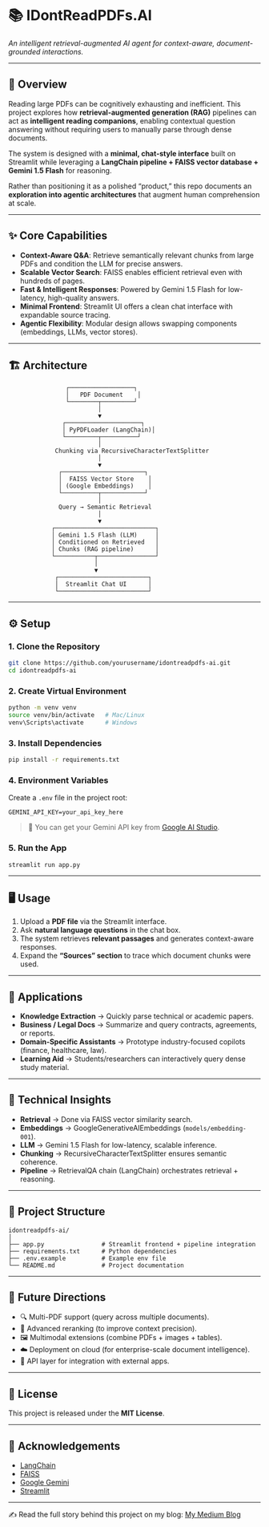 # 📚 IDontReadPDFs.AI

*An intelligent retrieval-augmented AI agent for context-aware, document-grounded interactions.*

---

## 🚀 Overview

Reading large PDFs can be cognitively exhausting and inefficient.
This project explores how **retrieval-augmented generation (RAG)** pipelines can act as **intelligent reading companions**, enabling contextual question answering without requiring users to manually parse through dense documents.

The system is designed with a **minimal, chat-style interface** built on Streamlit while leveraging a **LangChain pipeline + FAISS vector database + Gemini 1.5 Flash** for reasoning.

Rather than positioning it as a polished “product,” this repo documents an **exploration into agentic architectures** that augment human comprehension at scale.

---

## ✨ Core Capabilities

* **Context-Aware Q\&A**: Retrieve semantically relevant chunks from large PDFs and condition the LLM for precise answers.
* **Scalable Vector Search**: FAISS enables efficient retrieval even with hundreds of pages.
* **Fast & Intelligent Responses**: Powered by Gemini 1.5 Flash for low-latency, high-quality answers.
* **Minimal Frontend**: Streamlit UI offers a clean chat interface with expandable source tracing.
* **Agentic Flexibility**: Modular design allows swapping components (embeddings, LLMs, vector stores).

---

## 🏗️ Architecture

```
                ┌──────────────────┐
                │   PDF Document    │
                └────────┬─────────┘
                         │
                         ▼
               ┌─────────────────────┐
               │ PyPDFLoader (LangChain)│
               └─────────┬──────────┘
                         │
             Chunking via RecursiveCharacterTextSplitter
                         │
                         ▼
              ┌───────────────────────┐
              │  FAISS Vector Store    │
              │ (Google Embeddings)    │
              └──────────┬────────────┘
                         │
              Query → Semantic Retrieval
                         │
                         ▼
            ┌────────────────────────────┐
            │ Gemini 1.5 Flash (LLM)     │
            │ Conditioned on Retrieved   │
            │ Chunks (RAG pipeline)      │
            └───────────┬────────────────┘
                        │
                        ▼
             ┌─────────────────────────┐
             │  Streamlit Chat UI      │
             └─────────────────────────┘
```

---

## ⚙️ Setup

### 1. Clone the Repository

```bash
git clone https://github.com/yourusername/idontreadpdfs-ai.git
cd idontreadpdfs-ai
```

### 2. Create Virtual Environment

```bash
python -m venv venv
source venv/bin/activate   # Mac/Linux
venv\Scripts\activate      # Windows
```

### 3. Install Dependencies

```bash
pip install -r requirements.txt
```

### 4. Environment Variables

Create a `.env` file in the project root:

```env
GEMINI_API_KEY=your_api_key_here
```

> 🔑 You can get your Gemini API key from [Google AI Studio](https://ai.google.dev/).

### 5. Run the App

```bash
streamlit run app.py
```

---

## 🖥️ Usage

1. Upload a **PDF file** via the Streamlit interface.
2. Ask **natural language questions** in the chat box.
3. The system retrieves **relevant passages** and generates context-aware responses.
4. Expand the **“Sources” section** to trace which document chunks were used.

---

## 🧩 Applications

* **Knowledge Extraction** → Quickly parse technical or academic papers.
* **Business / Legal Docs** → Summarize and query contracts, agreements, or reports.
* **Domain-Specific Assistants** → Prototype industry-focused copilots (finance, healthcare, law).
* **Learning Aid** → Students/researchers can interactively query dense study material.

---

## 🔬 Technical Insights

* **Retrieval** → Done via FAISS vector similarity search.
* **Embeddings** → GoogleGenerativeAIEmbeddings (`models/embedding-001`).
* **LLM** → Gemini 1.5 Flash for low-latency, scalable inference.
* **Chunking** → RecursiveCharacterTextSplitter ensures semantic coherence.
* **Pipeline** → RetrievalQA chain (LangChain) orchestrates retrieval + reasoning.

---

## 📂 Project Structure

```
idontreadpdfs-ai/
│
├── app.py                # Streamlit frontend + pipeline integration
├── requirements.txt      # Python dependencies
├── .env.example          # Example env file
└── README.md             # Project documentation
```

---

## 🔮 Future Directions

* 🔍 Multi-PDF support (query across multiple documents).
* 🧠 Advanced reranking (to improve context precision).
* 🖼️ Multimodal extensions (combine PDFs + images + tables).
* ☁️ Deployment on cloud (for enterprise-scale document intelligence).
* 🔗 API layer for integration with external apps.

---

## 📜 License

This project is released under the **MIT License**.

---

## 🤝 Acknowledgements

* [LangChain](https://www.langchain.com/)
* [FAISS](https://github.com/facebookresearch/faiss)
* [Google Gemini](https://ai.google.dev/)
* [Streamlit](https://streamlit.io/)
 ---
✍️ Read the full story behind this project on my blog: [My Medium Blog](https://medium.com/@suchitrakoyya/from-pdf-overload-to-ai-magic-how-i-built-idontreadpdfs-ai-ef28a3d2e9ed)

